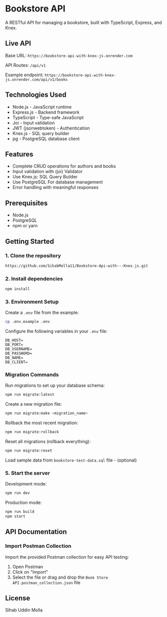 # Bookstore API

A RESTful API for managing a bookstore, built with TypeScript, Express, and Knex.

## Live API

Base URL: `https://bookstore-api-with-knex-js.onrender.com`

API Routes: `/api/v1`

Example endpoint: `https://bookstore-api-with-knex-js.onrender.com/api/v1/books`


## Technologies Used

- Node.js - JavaScript runtime
- Express.js - Backend framework
- TypeScript - Type-safe JavaScript
- Joi - Input validation
- JWT (jsonwebtoken) - Authentication
- Knex.js - SQL query builder
- pg - PostgreSQL database client


## Features

- Complete CRUD operations for authors and books
- Input validation with (joi) Validator
- Use Knex.js: SQL Query Builder
- Use PostgreSQL For database management
- Error handling with meaningful responses

## Prerequisites

- Node.js
- PostgreSQL
- npm or yarn

## Getting Started

### 1. Clone the repository

```bash
https://github.com/SihabMolla11/Bookstore-Api-with---Knex.js.git
```

### 2. Install dependencies

```bash
npm install
```

### 3. Environment Setup

Create a `.env` file from the example:

```bash
cp .env.example .env
```

Configure the following variables in your `.env` file:

```
DB_HOST=
DB_PORT=
DB_USERNAME=
DB_PASSWORD=
DB_NAME=
DB_CLIENT=
```

### Migration Commands

Run migrations to set up your database schema:

```bash
npm run migrate:latest
```

Create a new migration file:

```bash
npm run migrate:make <migration_name>
```

Rollback the most recent migration:

```bash
npm run migrate:rollback
```

Reset all migrations (rollback everything):

```bash
npm run migrate:reset
```

Load sample data from `bookstore-test-data.sql` file - (optional)

### 5. Start the server

Development mode:

```bash
npm run dev
```

Production mode:

```bash
npm run build
npm start
```

## API Documentation

### Import Postman Collection

Import the provided Postman collection for easy API testing:

1. Open Postman
2. Click on "Import"
3. Select the file or drag and drop the `Book Store API.postman_collection.json` file

## License

Sihab Uddin Molla

